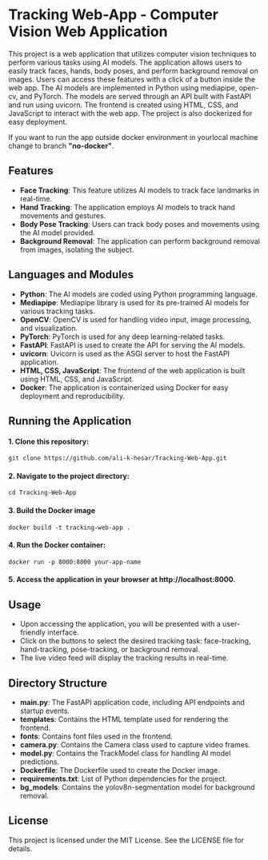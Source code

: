 # Tracking Web-App - Computer Vision Web Application

<!-- <div align="center">
  <p>
    <img width="100%" src="https://github.com/ali-k-hesar/pixel-shuffle-using-hand-tracking/assets/85279433/273d59f3-2fa8-47c1-a951-2af9251345e8"></a>
  </p>
</div>
 -->

This project is a web application that utilizes computer vision techniques to perform various tasks using AI models. The application allows users to easily track faces, hands, body poses, and perform background removal on images. Users can access these features with a click of a button inside the web app. The AI models are implemented in Python using mediapipe, open-cv, and PyTorch. The models are served through an API built with FastAPI and run using uvicorn. The frontend is created using HTML, CSS, and JavaScript to interact with the web app. The project is also dockerized for easy deployment.

If you want to run the app outside docker environment in yourlocal machine change to branch **"no-docker"**.

## Features

- **Face Tracking**: This feature utilizes AI models to track face landmarks in real-time.
- **Hand Tracking**: The application employs AI models to track hand movements and gestures.
- **Body Pose Tracking**: Users can track body poses and movements using the AI model provided.
- **Background Removal**: The application can perform background removal from images, isolating the subject.

## Languages and Modules

- **Python**: The AI models are coded using Python programming language.
- **Mediapipe**: Mediapipe library is used for its pre-trained AI models for various tracking tasks.
- **OpenCV**: OpenCV is used for handling video input, image processing, and visualization.
- **PyTorch**: PyTorch is used for any deep learning-related tasks.
- **FastAPI**: FastAPI is used to create the API for serving the AI models.
- **uvicorn**: Uvicorn is used as the ASGI server to host the FastAPI application.
- **HTML, CSS, JavaScript**: The frontend of the web application is built using HTML, CSS, and JavaScript.
- **Docker**: The application is containerized using Docker for easy deployment and reproducibility.

## Running the Application

#### 1. Clone this repository:

```shell
git clone https://github.com/ali-k-hesar/Tracking-Web-App.git

```

#### 2. Navigate to the project directory:

```shell
cd Tracking-Web-App
```

#### 3. Build the Docker image

```shell
docker build -t tracking-web-app .
```

#### 4. Run the Docker container:

```shell
docker run -p 8000:8000 your-app-name
```

#### 5. Access the application in your browser at http://localhost:8000.

## Usage

- Upon accessing the application, you will be presented with a user-friendly interface.
- Click on the buttons to select the desired tracking task: face-tracking, hand-tracking, pose-tracking, or background removal.
- The live video feed will display the tracking results in real-time.

## Directory Structure

- **main.py**: The FastAPI application code, including API endpoints and startup events.
- **templates**: Contains the HTML template used for rendering the frontend.
- **fonts**: Contains font files used in the frontend.
- **camera.py**: Contains the Camera class used to capture video frames.
- **model.py**: Contains the TrackModel class for handling AI model predictions.
- **Dockerfile**: The Dockerfile used to create the Docker image.
- **requirements.txt**: List of Python dependencies for the project.
- **bg_models**: Contains the yolov8n-segmentation model for background removal.

## License

This project is licensed under the MIT License. See the LICENSE file for details.